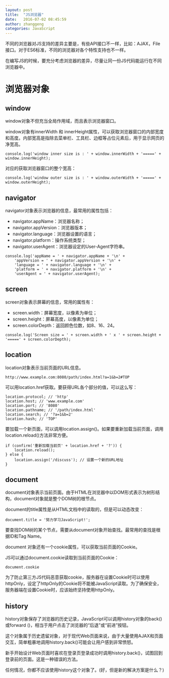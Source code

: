 ```yaml
---
layout: post
title:  "JS浏览器"
date:   2016-07-02 08:45:59
author: zhanggeng
categories: JavaScript
---
```


不同的浏览器对JS支持的差异主要是，有些API接口不一样，比如：AJAX，File接口。对于ES6标准，不同的浏览器对各个特性支持也不一样。

在编写JS的时候，要充分考虑浏览器的差异，尽量让同一份JS代码能运行在不同浏览器中。


# 浏览器对象

## window

window对象不但充当全局作用域，而且表示浏览器窗口。

window对象有innerWidth 和 innerHeight属性，可以获取浏览器窗口的内部宽度和高度。内部宽高是指除去菜单栏、工具栏、边框等占位元素后，用于显示网页的净宽高。

```
console.log('window inner size is : ' + window.innerWidth + '=====' + window.innerHeight);
```

对应的获取浏览器窗口的整个宽高：

```
console.log('window outer size is : ' + window.outerWidth + '=====' + window.outerHeight);
```

## navigator

navigator对象表示浏览器的信息，最常用的属性包括：

* navigator.appName：浏览器名称；
* navigator.appVersion：浏览器版本；
* navigator.language：浏览器设置的语言；
* navigator.platform：操作系统类型；
* navigator.userAgent：浏览器设定的User-Agent字符串。

```
console.log('appName = ' + navigator.appName + '\n' +
    'appVersion = ' + navigator.appVersion + '\n' +
    'language = ' + navigator.language + '\n' +
    'platform = ' + navigator.platform + '\n' +
    'userAgent = ' + navigator.userAgent);
```

## screen

screen对象表示屏幕的信息，常用的属性有：

* screen.width：屏幕宽度，以像素为单位；
* screen.height：屏幕高度，以像素为单位；
* screen.colorDepth：返回颜色位数，如8、16、24。

```
console.log('Screen size = ' + screen.width + ' x ' + screen.height + '=====' + screen.colorDepth);
```

## location

location对象表示当前页面的URL信息。

```
http://www.example.com:8080/path/index.html?a=1&b=2#TOP
```

可以用location.href获取。要获得URL各个部分的值，可以这么写：

```
location.protocol; // 'http'
location.host; // 'www.example.com'
location.port; // '8080'
location.pathname; // '/path/index.html'
location.search; // '?a=1&b=2'
location.hash; // 'TOP'
```

要加载一个新页面，可以调用location.assign()。如果要重新加载当前页面，调用location.reload()方法非常方便。

```
if (confirm('重新加载当前页' + location.href + '?')) {
    location.reload();
} else {
    location.assign('/discuss'); // 设置一个新的URL地址
}
```

## document

document对象表示当前页面。由于HTML在浏览器中以DOM形式表示为树形结构，document对象就是整个DOM树的根节点。

document的title属性是从HTML文档中的<title>xxx</title>读取的，但是可以动态改变：

```
document.title = '努力学习JavaScript!';
```

要查找DOM树的某个节点，需要从document对象开始查找。最常用的查找是根据ID和Tag Name。

document 对象还有一个cookie属性，可以获取当前页面的Cookie。

JS可以通过document.cookie读取到当前页面的Cookie：

```
document.cookie
```

为了防止第三方JS代码恶意获取cookie，服务器在设置Cookie时可以使用httpOnly，设定了httpOnly的Cookie将不能被JavaScript读取。为了确保安全，服务器端在设置Cookie时，应该始终坚持使用httpOnly。


## history

history对象保存了浏览器的历史记录，JavaScript可以调用history对象的back()或forward ()，相当于用户点击了浏览器的“后退”或“前进”按钮。

这个对象属于历史遗留对象，对于现代Web页面来说，由于大量使用AJAX和页面交互，简单粗暴地调用history.back()可能会让用户感到非常愤怒。

新手开始设计Web页面时喜欢在登录页登录成功时调用history.back()，试图回到登录前的页面。这是一种错误的方法。

任何情况，你都不应该使用history这个对象了。(好，但是新的解决方案是什么？)

